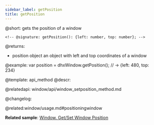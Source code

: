 ```yaml
---
sidebar_label: getPosition
title: getPosition
---          
```


@short: gets the position of a window

```todoapi 
<!-- @signature: getPosition(): {left: number, top: number}; -->
```

@returns:
- position		object		an object with left and top coordinates of a window

@example:
var position = dhxWindow.getPosition(); // -> {left: 480, top: 234}


@template: api_method
@descr:



@relatedapi:
window/api/window_setposition_method.md


@changelog:

@related:window/usage.md#positioningwindow

**Related sample**: [Window. Get/Set Window Position](https://snippet.dhtmlx.com/hc3ronrk)